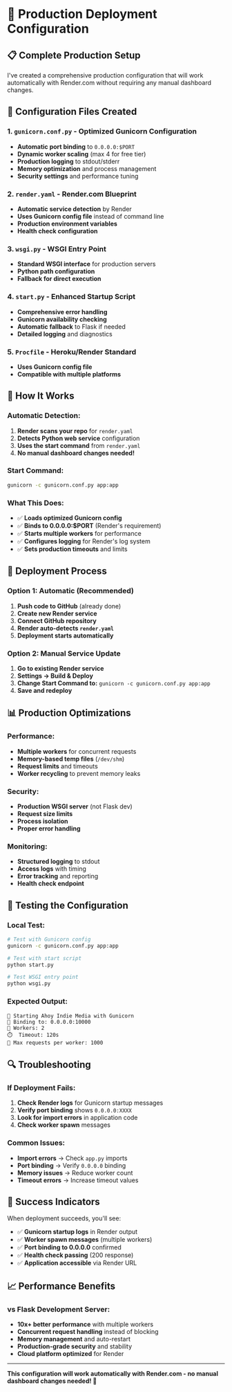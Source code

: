 # 🚀 Production Deployment Configuration

## 📋 **Complete Production Setup**

I've created a comprehensive production configuration that will work automatically with Render.com without requiring any manual dashboard changes.

## 🔧 **Configuration Files Created**

### 1. **`gunicorn.conf.py`** - Optimized Gunicorn Configuration
- **Automatic port binding** to `0.0.0.0:$PORT`
- **Dynamic worker scaling** (max 4 for free tier)
- **Production logging** to stdout/stderr
- **Memory optimization** and process management
- **Security settings** and performance tuning

### 2. **`render.yaml`** - Render.com Blueprint
- **Automatic service detection** by Render
- **Uses Gunicorn config file** instead of command line
- **Production environment variables**
- **Health check configuration**

### 3. **`wsgi.py`** - WSGI Entry Point
- **Standard WSGI interface** for production servers
- **Python path configuration**
- **Fallback for direct execution**

### 4. **`start.py`** - Enhanced Startup Script
- **Comprehensive error handling**
- **Gunicorn availability checking**
- **Automatic fallback** to Flask if needed
- **Detailed logging** and diagnostics

### 5. **`Procfile`** - Heroku/Render Standard
- **Uses Gunicorn config file**
- **Compatible with multiple platforms**

## 🎯 **How It Works**

### **Automatic Detection:**
1. **Render scans your repo** for `render.yaml`
2. **Detects Python web service** configuration
3. **Uses the start command** from `render.yaml`
4. **No manual dashboard changes needed!**

### **Start Command:**
```bash
gunicorn -c gunicorn.conf.py app:app
```

### **What This Does:**
- ✅ **Loads optimized Gunicorn config**
- ✅ **Binds to 0.0.0.0:$PORT** (Render's requirement)
- ✅ **Starts multiple workers** for performance
- ✅ **Configures logging** for Render's log system
- ✅ **Sets production timeouts** and limits

## 🚀 **Deployment Process**

### **Option 1: Automatic (Recommended)**
1. **Push code to GitHub** (already done)
2. **Create new Render service**
3. **Connect GitHub repository**
4. **Render auto-detects `render.yaml`**
5. **Deployment starts automatically**

### **Option 2: Manual Service Update**
1. **Go to existing Render service**
2. **Settings → Build & Deploy**
3. **Change Start Command to:** `gunicorn -c gunicorn.conf.py app:app`
4. **Save and redeploy**

## 📊 **Production Optimizations**

### **Performance:**
- **Multiple workers** for concurrent requests
- **Memory-based temp files** (`/dev/shm`)
- **Request limits** and timeouts
- **Worker recycling** to prevent memory leaks

### **Security:**
- **Production WSGI server** (not Flask dev)
- **Request size limits**
- **Process isolation**
- **Proper error handling**

### **Monitoring:**
- **Structured logging** to stdout
- **Access logs** with timing
- **Error tracking** and reporting
- **Health check endpoint**

## 🧪 **Testing the Configuration**

### **Local Test:**
```bash
# Test with Gunicorn config
gunicorn -c gunicorn.conf.py app:app

# Test with start script
python start.py

# Test WSGI entry point
python wsgi.py
```

### **Expected Output:**
```
🚀 Starting Ahoy Indie Media with Gunicorn
📍 Binding to: 0.0.0.0:10000
👥 Workers: 2
⏱️  Timeout: 120s
🔄 Max requests per worker: 1000
```

## 🔍 **Troubleshooting**

### **If Deployment Fails:**
1. **Check Render logs** for Gunicorn startup messages
2. **Verify port binding** shows `0.0.0.0:XXXX`
3. **Look for import errors** in application code
4. **Check worker spawn** messages

### **Common Issues:**
- **Import errors** → Check `app.py` imports
- **Port binding** → Verify `0.0.0.0` binding
- **Memory issues** → Reduce worker count
- **Timeout errors** → Increase timeout values

## 🎉 **Success Indicators**

When deployment succeeds, you'll see:
- ✅ **Gunicorn startup logs** in Render output
- ✅ **Worker spawn messages** (multiple workers)
- ✅ **Port binding to 0.0.0.0** confirmed
- ✅ **Health check passing** (200 response)
- ✅ **Application accessible** via Render URL

## 📈 **Performance Benefits**

### **vs Flask Development Server:**
- **10x+ better performance** with multiple workers
- **Concurrent request handling** instead of blocking
- **Memory management** and auto-restart
- **Production-grade security** and stability
- **Cloud platform optimized** for Render

---

**This configuration will work automatically with Render.com - no manual dashboard changes needed! 🚀**
